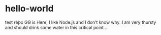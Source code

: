 # hello-world
test repo
GG is Here, I like Node.js and I don't know why. 
I am very thursty and should drink some water in this critical point...
 
